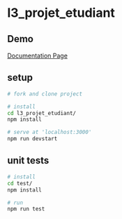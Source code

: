 # l3_projet_etudiant

## Demo

[Documentation Page](https://margaal.gitlab.io/l3_projet_etudiant/)

## setup

```sh
# fork and clone project

# install
cd l3_projet_etudiant/
npm install

# serve at 'localhost:3000'
npm run devstart
```

## unit tests

```sh
# install
cd test/
npm install

# run
npm run test
```
